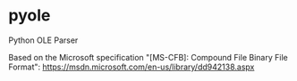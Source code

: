 # pyole
Python OLE Parser

Based on the Microsoft specification "[MS-CFB]: Compound File Binary File Format":
https://msdn.microsoft.com/en-us/library/dd942138.aspx
